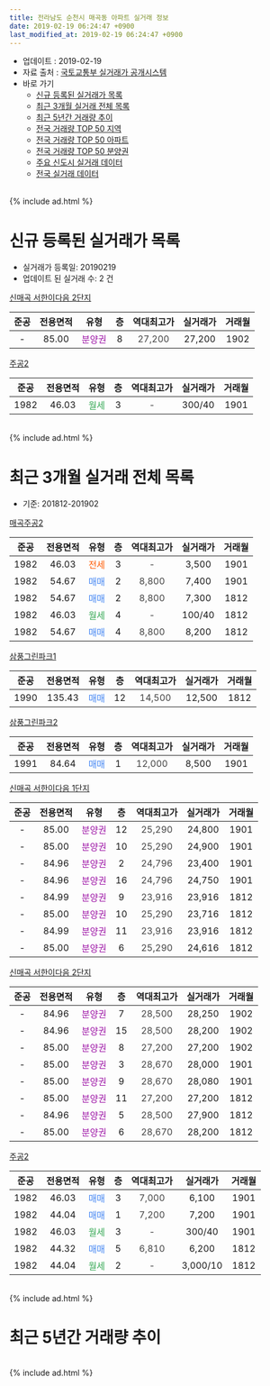 ```yaml
---
title: 전라남도 순천시 매곡동 아파트 실거래 정보
date: 2019-02-19 06:24:47 +0900
last_modified_at: 2019-02-19 06:24:47 +0900
---
```


* 업데이트 : 2019-02-19
* 자료 출처 : [국토교통부 실거래가 공개시스템](http://rt.molit.go.kr)
* 바로 가기
    * [신규 등록된 실거래가 목록](#신규-등록된-실거래가-목록)
    * [최근 3개월 실거래 전체 목록](#최근-3개월-실거래-전체-목록)
    * [최근 5년간 거래량 추이](#최근-5년간-거래량-추이)
    * [전국 거래량 TOP 50 지역](https://inasie.github.io/apt-trade-info/최근-3개월-전국에서-가장-거래가-많이-발생한-지역)
    * [전국 거래량 TOP 50 아파트](https://inasie.github.io/apt-trade-info/최근-3개월-전국에서-가장-거래가-많이-발생한-아파트)
    * [전국 거래량 TOP 50 분양권](https://inasie.github.io/apt-trade-info/최근-3개월-전국에서-가장-거래가-많이-발생한-분양권)
    * [주요 신도시 실거래 데이터](https://inasie.github.io/apt-trade-info/주요-신도시)
    * [전국 실거래 데이터](https://inasie.github.io/apt-trade-info/전국)
<br>
{% include ad.html %}
<br>

# 신규 등록된 실거래가 목록
* 실거래가 등록일: 20190219
* 업데이트 된 실거래 수: 2 건


[신매곡 서한이다음 2단지](https://search.naver.com/search.naver?query=%EC%A0%84%EB%9D%BC%EB%82%A8%EB%8F%84+%EC%88%9C%EC%B2%9C%EC%8B%9C+%EB%A7%A4%EA%B3%A1%EB%8F%99+%EC%8B%A0%EB%A7%A4%EA%B3%A1+%EC%84%9C%ED%95%9C%EC%9D%B4%EB%8B%A4%EC%9D%8C+2%EB%8B%A8%EC%A7%80)

|준공|전용면적|유형|층|역대최고가|실거래가|거래월|
|:---:|:---:|:---:|:---:|:---:|:---:|:---:|
|-|85.00|<span style="color:#9C11A5">분양권</span>|8|<span style="color:#444444">27,200</span>|27,200|1902|

[주공2](https://search.naver.com/search.naver?query=%EC%A0%84%EB%9D%BC%EB%82%A8%EB%8F%84+%EC%88%9C%EC%B2%9C%EC%8B%9C+%EB%A7%A4%EA%B3%A1%EB%8F%99+%EC%A3%BC%EA%B3%B52)

|준공|전용면적|유형|층|역대최고가|실거래가|거래월|
|:---:|:---:|:---:|:---:|:---:|:---:|:---:|
|1982|46.03|<span style="color:#34a853">월세</span>|3|<span style="color:#444444">-</span>|300/40|1901|


<br>
{% include ad.html %}
<br>

# 최근 3개월 실거래 전체 목록
* 기준: 201812-201902


[매곡주공2](https://search.naver.com/search.naver?query=%EC%A0%84%EB%9D%BC%EB%82%A8%EB%8F%84+%EC%88%9C%EC%B2%9C%EC%8B%9C+%EB%A7%A4%EA%B3%A1%EB%8F%99+%EB%A7%A4%EA%B3%A1%EC%A3%BC%EA%B3%B52)

|준공|전용면적|유형|층|역대최고가|실거래가|거래월|
|:---:|:---:|:---:|:---:|:---:|:---:|:---:|
|1982|46.03|<span style="color:#ff5a00">전세</span>|3|<span style="color:#444444">-</span>|3,500|1901|
|1982|54.67|<span style="color:#4285f3">매매</span>|2|<span style="color:#444444">8,800</span>|7,400|1901|
|1982|54.67|<span style="color:#4285f3">매매</span>|2|<span style="color:#444444">8,800</span>|7,300|1812|
|1982|46.03|<span style="color:#34a853">월세</span>|4|<span style="color:#444444">-</span>|100/40|1812|
|1982|54.67|<span style="color:#4285f3">매매</span>|4|<span style="color:#444444">8,800</span>|8,200|1812|

[삼풍그린파크1](https://search.naver.com/search.naver?query=%EC%A0%84%EB%9D%BC%EB%82%A8%EB%8F%84+%EC%88%9C%EC%B2%9C%EC%8B%9C+%EB%A7%A4%EA%B3%A1%EB%8F%99+%EC%82%BC%ED%92%8D%EA%B7%B8%EB%A6%B0%ED%8C%8C%ED%81%AC1)

|준공|전용면적|유형|층|역대최고가|실거래가|거래월|
|:---:|:---:|:---:|:---:|:---:|:---:|:---:|
|1990|135.43|<span style="color:#4285f3">매매</span>|12|<span style="color:#444444">14,500</span>|12,500|1812|

[삼풍그린파크2](https://search.naver.com/search.naver?query=%EC%A0%84%EB%9D%BC%EB%82%A8%EB%8F%84+%EC%88%9C%EC%B2%9C%EC%8B%9C+%EB%A7%A4%EA%B3%A1%EB%8F%99+%EC%82%BC%ED%92%8D%EA%B7%B8%EB%A6%B0%ED%8C%8C%ED%81%AC2)

|준공|전용면적|유형|층|역대최고가|실거래가|거래월|
|:---:|:---:|:---:|:---:|:---:|:---:|:---:|
|1991|84.64|<span style="color:#4285f3">매매</span>|1|<span style="color:#444444">12,000</span>|8,500|1901|

[신매곡 서한이다음 1단지](https://search.naver.com/search.naver?query=%EC%A0%84%EB%9D%BC%EB%82%A8%EB%8F%84+%EC%88%9C%EC%B2%9C%EC%8B%9C+%EB%A7%A4%EA%B3%A1%EB%8F%99+%EC%8B%A0%EB%A7%A4%EA%B3%A1+%EC%84%9C%ED%95%9C%EC%9D%B4%EB%8B%A4%EC%9D%8C+1%EB%8B%A8%EC%A7%80)

|준공|전용면적|유형|층|역대최고가|실거래가|거래월|
|:---:|:---:|:---:|:---:|:---:|:---:|:---:|
|-|85.00|<span style="color:#9C11A5">분양권</span>|12|<span style="color:#444444">25,290</span>|24,800|1901|
|-|85.00|<span style="color:#9C11A5">분양권</span>|10|<span style="color:#444444">25,290</span>|24,900|1901|
|-|84.96|<span style="color:#9C11A5">분양권</span>|2|<span style="color:#444444">24,796</span>|23,400|1901|
|-|84.96|<span style="color:#9C11A5">분양권</span>|16|<span style="color:#444444">24,796</span>|24,750|1901|
|-|84.99|<span style="color:#9C11A5">분양권</span>|9|<span style="color:#444444">23,916</span>|23,916|1812|
|-|85.00|<span style="color:#9C11A5">분양권</span>|10|<span style="color:#444444">25,290</span>|23,716|1812|
|-|84.99|<span style="color:#9C11A5">분양권</span>|11|<span style="color:#444444">23,916</span>|23,916|1812|
|-|85.00|<span style="color:#9C11A5">분양권</span>|6|<span style="color:#444444">25,290</span>|24,616|1812|

[신매곡 서한이다음 2단지](https://search.naver.com/search.naver?query=%EC%A0%84%EB%9D%BC%EB%82%A8%EB%8F%84+%EC%88%9C%EC%B2%9C%EC%8B%9C+%EB%A7%A4%EA%B3%A1%EB%8F%99+%EC%8B%A0%EB%A7%A4%EA%B3%A1+%EC%84%9C%ED%95%9C%EC%9D%B4%EB%8B%A4%EC%9D%8C+2%EB%8B%A8%EC%A7%80)

|준공|전용면적|유형|층|역대최고가|실거래가|거래월|
|:---:|:---:|:---:|:---:|:---:|:---:|:---:|
|-|84.96|<span style="color:#9C11A5">분양권</span>|7|<span style="color:#444444">28,500</span>|28,250|1902|
|-|84.96|<span style="color:#9C11A5">분양권</span>|15|<span style="color:#444444">28,500</span>|28,200|1902|
|-|85.00|<span style="color:#9C11A5">분양권</span>|8|<span style="color:#444444">27,200</span>|27,200|1902|
|-|85.00|<span style="color:#9C11A5">분양권</span>|3|<span style="color:#444444">28,670</span>|28,000|1901|
|-|85.00|<span style="color:#9C11A5">분양권</span>|9|<span style="color:#444444">28,670</span>|28,080|1901|
|-|85.00|<span style="color:#9C11A5">분양권</span>|11|<span style="color:#444444">27,200</span>|27,200|1812|
|-|84.96|<span style="color:#9C11A5">분양권</span>|5|<span style="color:#444444">28,500</span>|27,900|1812|
|-|85.00|<span style="color:#9C11A5">분양권</span>|6|<span style="color:#444444">28,670</span>|28,200|1812|

[주공2](https://search.naver.com/search.naver?query=%EC%A0%84%EB%9D%BC%EB%82%A8%EB%8F%84+%EC%88%9C%EC%B2%9C%EC%8B%9C+%EB%A7%A4%EA%B3%A1%EB%8F%99+%EC%A3%BC%EA%B3%B52)

|준공|전용면적|유형|층|역대최고가|실거래가|거래월|
|:---:|:---:|:---:|:---:|:---:|:---:|:---:|
|1982|46.03|<span style="color:#4285f3">매매</span>|3|<span style="color:#444444">7,000</span>|6,100|1901|
|1982|44.04|<span style="color:#4285f3">매매</span>|1|<span style="color:#444444">7,200</span>|7,200|1901|
|1982|46.03|<span style="color:#34a853">월세</span>|3|<span style="color:#444444">-</span>|300/40|1901|
|1982|44.32|<span style="color:#4285f3">매매</span>|5|<span style="color:#444444">6,810</span>|6,200|1812|
|1982|44.04|<span style="color:#34a853">월세</span>|2|<span style="color:#444444">-</span>|3,000/10|1812|


<br>
{% include ad.html %}
<br>

# 최근 5년간 거래량 추이


<div style="width:100%;">
    <canvas id="deal_progress" height="200"></canvas>
</div>

<script>
new Chart(document.getElementById("deal_progress"), {
    type: 'line',
    data: {
        labels: ['201402','201403','201404','201405','201406','201407','201408','201409','201410','201411','201412','201501','201502','201503','201504','201505','201506','201507','201508','201509','201510','201511','201512','201601','201602','201603','201604','201605','201606','201607','201608','201609','201610','201611','201612','201701','201702','201703','201704','201705','201706','201707','201708','201709','201710','201711','201712','201801','201802','201803','201804','201805','201806','201807','201808','201809','201810','201811','201812','201901','201902'],
        datasets: [{
            label: '매매',
            pointRadius: 1,
            data: [4, 3, 0, 2, 2, 0, 3, 2, 6, 6, 1, 4, 3, 4, 3, 0, 3, 2, 4, 2, 1, 2, 20, 4, 13, 6, 2, 3, 5, 18, 0, 6, 1, 2, 4, 2, 8, 7, 6, 8, 7, 5, 8, 3, 1, 8, 2, 9, 8, 50, 25, 13, 13, 11, 9, 10, 14, 14, 11, 10, 3],
            borderColor: "rgba(255, 201, 14, 1)",
            backgroundColor: "rgba(255, 201, 14, 0.5)",
            fill: false,
            lineTension: 0
        },{
            label: '전월세',
            pointRadius: 1,
            data: [1, 1, 0, 2, 1, 0, 1, 0, 0, 0, 2, 2, 0, 1, 0, 0, 2, 0, 2, 2, 0, 1, 0, 2, 7, 1, 1, 1, 1, 0, 1, 1, 3, 4, 1, 1, 5, 0, 1, 4, 5, 0, 4, 2, 3, 1, 0, 3, 3, 1, 2, 0, 1, 0, 2, 0, 1, 1, 2, 2, 0],
            borderColor: "rgba(0, 141, 185, 1)",
            backgroundColor: "rgba(0, 141, 185, 0.5)",
            fill: false,
            lineTension: 0
        }
        ]
    },
    options: {
        responsive: true,
        title: {
            display: false
        },
        tooltips: {
            mode: 'index',
            intersect: false
        },
        hover: {
            mode: 'nearest',
            intersect: true
        },
        scales: {
            xAxes: [{
                display: true,
                scaleLabel: {
                    display: true,
                    labelString: '년/월'
                }
            }],
            yAxes: [{
                display: true,
                ticks: {
                    suggestedMin: 0,
                },
                scaleLabel: {
                    display: true,
                    labelString: '실거래 수'
                }
            }]
        }
    }
});

</script>


<br>
{% include ad.html %}
<br>

